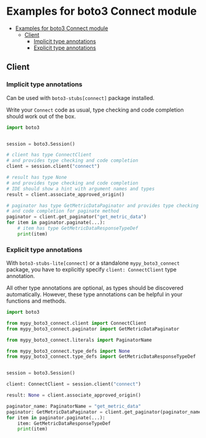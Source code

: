 <a id="examples-for-boto3-connect-module"></a>

# Examples for boto3 Connect module

- [Examples for boto3 Connect module](#examples-for-boto3-connect-module)
  - [Client](#client)
    - [Implicit type annotations](#implicit-type-annotations)
    - [Explicit type annotations](#explicit-type-annotations)

<a id="client"></a>

## Client

<a id="implicit-type-annotations"></a>

### Implicit type annotations

Can be used with `boto3-stubs[connect]` package installed.

Write your `Connect` code as usual, type checking and code completion should
work out of the box.

```python
import boto3


session = boto3.Session()

# client has type ConnectClient
# and provides type checking and code completion
client = session.client("connect")

# result has type None
# and provides type checking and code completion
# IDE should show a hint with argument names and types
result = client.associate_approved_origin()

# paginator has type GetMetricDataPaginator and provides type checking
# and code completion for paginate method
paginator = client.get_paginator("get_metric_data")
for item in paginator.paginate(...):
    # item has type GetMetricDataResponseTypeDef
    print(item)
```

<a id="explicit-type-annotations"></a>

### Explicit type annotations

With `boto3-stubs-lite[connect]` or a standalone `mypy_boto3_connect` package,
you have to explicitly specify `client: ConnectClient` type annotation.

All other type annotations are optional, as types should be discovered
automatically. However, these type annotations can be helpful in your functions
and methods.

```python
import boto3

from mypy_boto3_connect.client import ConnectClient
from mypy_boto3_connect.paginator import GetMetricDataPaginator

from mypy_boto3_connect.literals import PaginatorName

from mypy_boto3_connect.type_defs import None
from mypy_boto3_connect.type_defs import GetMetricDataResponseTypeDef


session = boto3.Session()

client: ConnectClient = session.client("connect")

result: None = client.associate_approved_origin()

paginator_name: PaginatorName = "get_metric_data"
paginator: GetMetricDataPaginator = client.get_paginator(paginator_name)
for item in paginator.paginate(...):
    item: GetMetricDataResponseTypeDef
    print(item)
```
